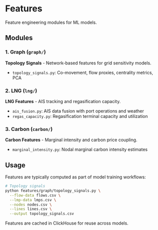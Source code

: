 # Features

Feature engineering modules for ML models.

## Modules

### 1. Graph (`graph/`)
**Topology Signals** - Network-based features for grid sensitivity models.

- `topology_signals.py`: Co-movement, flow proxies, centrality metrics, PCA

### 2. LNG (`lng/`)
**LNG Features** - AIS tracking and regasification capacity.

- `ais_fusion.py`: AIS data fusion with port operations and weather
- `regas_capacity.py`: Regasification terminal capacity and utilization

### 3. Carbon (`carbon/`)
**Carbon Features** - Marginal intensity and carbon price coupling.

- `marginal_intensity.py`: Nodal marginal carbon intensity estimates

## Usage

Features are typically computed as part of model training workflows:

```bash
# Topology signals
python features/graph/topology_signals.py \
  --flow-data flows.csv \
  --lmp-data lmps.csv \
  --nodes nodes.csv \
  --lines lines.csv \
  --output topology_signals.csv
```

Features are cached in ClickHouse for reuse across models.
